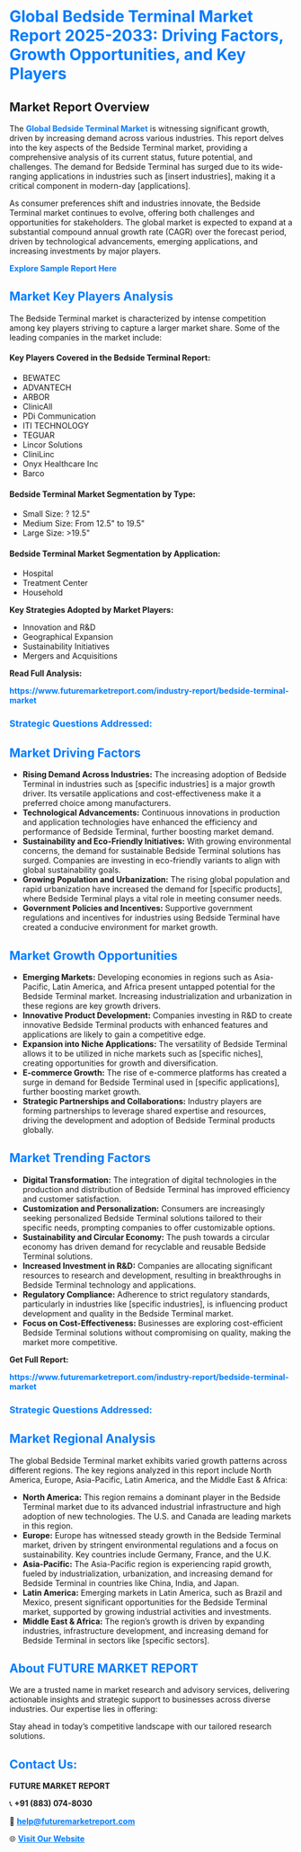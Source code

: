 <h1 style="color: #007BFF;">Global Bedside Terminal Market Report 2025-2033: Driving Factors, Growth Opportunities, and Key Players</h1>

<section id="overview">
<h2>Market Report Overview</h2>
<p>The <a href="https://www.futuremarketreport.com/industry-report/bedside-terminal-market" style="color: #007BFF; text-decoration: none;"><strong>Global Bedside Terminal Market</strong></a> is witnessing significant growth, driven by increasing demand across various industries. This report delves into the key aspects of the Bedside Terminal market, providing a comprehensive analysis of its current status, future potential, and challenges. The demand for Bedside Terminal has surged due to its wide-ranging applications in industries such as [insert industries], making it a critical component in modern-day [applications].</p>
<p>As consumer preferences shift and industries innovate, the Bedside Terminal market continues to evolve, offering both challenges and opportunities for stakeholders. The global market is expected to expand at a substantial compound annual growth rate (CAGR) over the forecast period, driven by technological advancements, emerging applications, and increasing investments by major players.</p>
</section>

<section id="overview">
<p><a href="https://www.futuremarketreport.com/request-sample/reportId=108772" style="color: #007BFF; text-decoration: none;"><strong>Explore Sample Report Here</strong></a></p>
</section>

<section id="key-players">
<h2 style="color: #007BFF;">Market Key Players Analysis</h2>
<p>The Bedside Terminal market is characterized by intense competition among key players striving to capture a larger market share. Some of the leading companies in the market include:</p>
<h4>Key Players Covered in the Bedside Terminal Report:</h4>
<ul><li>BEWATEC</li><li>ADVANTECH</li><li>ARBOR</li><li>ClinicAll</li><li>PDi Communication</li><li>ITI TECHNOLOGY</li><li>TEGUAR</li><li>Lincor Solutions</li><li>CliniLinc</li><li>Onyx Healthcare Inc</li><li>Barco</li></ul>
<h4>Bedside Terminal Market Segmentation by Type:</h4>
<ul><li>Small Size: ? 12.5&quot;</li><li>Medium Size: From 12.5&quot; to 19.5&quot;</li><li>Large Size: &gt;19.5&quot;</li></ul>

<h4>Bedside Terminal Market Segmentation by Application:</h4>
<ul><li>Hospital</li><li>Treatment Center</li><li>Household</li></ul>
<p><strong>Key Strategies Adopted by Market Players:</strong></p>
<ul>
<li>Innovation and R&D</li>
<li>Geographical Expansion</li>
<li>Sustainability Initiatives</li>
<li>Mergers and Acquisitions</li>
</ul>
</section>

<section>
<p><strong>Read Full Analysis: </strong></p><a href="https://www.futuremarketreport.com/industry-report/bedside-terminal-market" style="color: #007BFF; text-decoration: none;"><strong>https://www.futuremarketreport.com/industry-report/bedside-terminal-market</strong></a>
<h3 style="color: #007BFF;">Strategic Questions Addressed:</h3>
</section>

<section id="driving-factors">
<h2 style="color: #007BFF;">Market Driving Factors</h2>
<ul>
<li><strong>Rising Demand Across Industries:</strong> The increasing adoption of Bedside Terminal in industries such as [specific industries] is a major growth driver. Its versatile applications and cost-effectiveness make it a preferred choice among manufacturers.</li>
<li><strong>Technological Advancements:</strong> Continuous innovations in production and application technologies have enhanced the efficiency and performance of Bedside Terminal, further boosting market demand.</li>
<li><strong>Sustainability and Eco-Friendly Initiatives:</strong> With growing environmental concerns, the demand for sustainable Bedside Terminal solutions has surged. Companies are investing in eco-friendly variants to align with global sustainability goals.</li>
<li><strong>Growing Population and Urbanization:</strong> The rising global population and rapid urbanization have increased the demand for [specific products], where Bedside Terminal plays a vital role in meeting consumer needs.</li>
<li><strong>Government Policies and Incentives:</strong> Supportive government regulations and incentives for industries using Bedside Terminal have created a conducive environment for market growth.</li>
</ul>
</section>

<section id="growth-opportunities">
<h2 style="color: #007BFF;">Market Growth Opportunities</h2>
<ul>
<li><strong>Emerging Markets:</strong> Developing economies in regions such as Asia-Pacific, Latin America, and Africa present untapped potential for the Bedside Terminal market. Increasing industrialization and urbanization in these regions are key growth drivers.</li>
<li><strong>Innovative Product Development:</strong> Companies investing in R&D to create innovative Bedside Terminal products with enhanced features and applications are likely to gain a competitive edge.</li>
<li><strong>Expansion into Niche Applications:</strong> The versatility of Bedside Terminal allows it to be utilized in niche markets such as [specific niches], creating opportunities for growth and diversification.</li>
<li><strong>E-commerce Growth:</strong> The rise of e-commerce platforms has created a surge in demand for Bedside Terminal used in [specific applications], further boosting market growth.</li>
<li><strong>Strategic Partnerships and Collaborations:</strong> Industry players are forming partnerships to leverage shared expertise and resources, driving the development and adoption of Bedside Terminal products globally.</li>
</ul>
</section>

<section id="trending-factors">
<h2 style="color: #007BFF;">Market Trending Factors</h2>
<ul>
<li><strong>Digital Transformation:</strong> The integration of digital technologies in the production and distribution of Bedside Terminal has improved efficiency and customer satisfaction.</li>
<li><strong>Customization and Personalization:</strong> Consumers are increasingly seeking personalized Bedside Terminal solutions tailored to their specific needs, prompting companies to offer customizable options.</li>
<li><strong>Sustainability and Circular Economy:</strong> The push towards a circular economy has driven demand for recyclable and reusable Bedside Terminal solutions.</li>
<li><strong>Increased Investment in R&D:</strong> Companies are allocating significant resources to research and development, resulting in breakthroughs in Bedside Terminal technology and applications.</li>
<li><strong>Regulatory Compliance:</strong> Adherence to strict regulatory standards, particularly in industries like [specific industries], is influencing product development and quality in the Bedside Terminal market.</li>
<li><strong>Focus on Cost-Effectiveness:</strong> Businesses are exploring cost-efficient Bedside Terminal solutions without compromising on quality, making the market more competitive.</li>
</ul>
</section>

<section>
<p><strong>Get Full Report: </strong></p><a href="https://www.futuremarketreport.com/industry-report/bedside-terminal-market" style="color: #007BFF; text-decoration: none;"><strong>https://www.futuremarketreport.com/industry-report/bedside-terminal-market</strong></a>
<h3 style="color: #007BFF;">Strategic Questions Addressed:</h3>
</section>


<section id="regional-analysis">
<h2 style="color: #007BFF;">Market Regional Analysis</h2>
<p>The global Bedside Terminal market exhibits varied growth patterns across different regions. The key regions analyzed in this report include North America, Europe, Asia-Pacific, Latin America, and the Middle East & Africa:</p>
<ul>
<li><strong>North America:</strong> This region remains a dominant player in the Bedside Terminal market due to its advanced industrial infrastructure and high adoption of new technologies. The U.S. and Canada are leading markets in this region.</li>
<li><strong>Europe:</strong> Europe has witnessed steady growth in the Bedside Terminal market, driven by stringent environmental regulations and a focus on sustainability. Key countries include Germany, France, and the U.K.</li>
<li><strong>Asia-Pacific:</strong> The Asia-Pacific region is experiencing rapid growth, fueled by industrialization, urbanization, and increasing demand for Bedside Terminal in countries like China, India, and Japan.</li>
<li><strong>Latin America:</strong> Emerging markets in Latin America, such as Brazil and Mexico, present significant opportunities for the Bedside Terminal market, supported by growing industrial activities and investments.</li>
<li><strong>Middle East & Africa:</strong> The region’s growth is driven by expanding industries, infrastructure development, and increasing demand for Bedside Terminal in sectors like [specific sectors].</li>
</ul>
</section>

<footer>
<h2 style="color: #007BFF;">About FUTURE MARKET REPORT</h2>
<p>We are a trusted name in market research and advisory services, delivering actionable insights and strategic support to businesses across diverse industries. Our expertise lies in offering:</p>

<p>Stay ahead in today’s competitive landscape with our tailored research solutions.</p>

<h2 style="color: #007BFF;">Contact Us:</h2>
<p><strong>FUTURE MARKET REPORT</strong></p>
<p>📞 <strong>+91 (883) 074-8030</strong></p>
<p>📧 <strong><a href="mailto:help@futuremarketreport.com" style="color: #007BFF;">help@futuremarketreport.com</a></strong></p>
<p>🌐 <strong><a href="https://www.futuremarketreport.com/" style="color: #007BFF;">Visit Our Website</a></strong></p>
</footer>